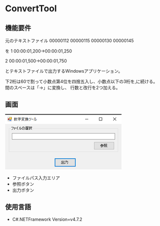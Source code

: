 # ConvertTool

## 機能要件
元のテキストファイル
00000112 00000115
00000130 00000145

を
1
00:00:01,200->00:00:01,250


2
00:00:01,500->00:00:01,750

とテキストファイルで出力するWindowsアプリケーション。

下2桁は60で割って小数点第4位を四捨五入し、小数点以下の3桁を,に続ける。
間のスペースは「->」に変換し、
行数と改行を2つ加える。

## 画面

![画面](https://github.com/TakedaRyota/ConvertTool/blob/main/image/pic_01.png)

- ファイルパス入力エリア
- 参照ボタン
- 出力ボタン

## 使用言語

- C#.NETFramework
  Version=v4.7.2
